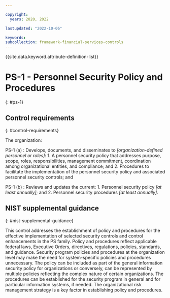 ```yaml
---

copyright:
  years: 2020, 2022

lastupdated: "2022-10-06"

keywords: 
subcollection: framework-financial-services-controls
---
```


{{site.data.keyword.attribute-definition-list}}

               
# PS-1 - Personnel Security Policy and Procedures
{: #ps-1}

## Control requirements
{: #control-requirements}

The organization:

PS-1 (a)
    : Develops, documents, and disseminates to _[organization-defined personnel or roles]_:
      1. A personnel security policy that addresses purpose, scope, roles, responsibilities, management commitment, coordination among organizational entities, and compliance; and
      2. Procedures to facilitate the implementation of the personnel security policy and associated personnel security controls; and

PS-1 (b)
    : Reviews and updates the current:
      1. Personnel security policy _[at least annually]_; and
      2. Personnel security procedures _[at least annually]_.

## NIST supplemental guidance
{: #nist-supplemental-guidance}

This control addresses the establishment of policy and procedures for the effective implementation of selected security controls and control enhancements in the PS family. Policy and procedures reflect applicable federal laws, Executive Orders, directives, regulations, policies, standards, and guidance. Security program policies and procedures at the organization level may make the need for system-specific policies and procedures unnecessary. The policy can be included as part of the general information security policy for organizations or conversely, can be represented by multiple policies reflecting the complex nature of certain organizations. The procedures can be established for the security program in general and for particular information systems, if needed. The organizational risk management strategy is a key factor in establishing policy and procedures.





